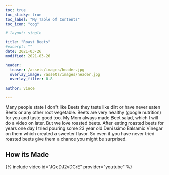 ```yaml
---
toc: true
toc_sticky: true
toc_label: "My Table of Contents"
toc_icon: "cog"

# layout: single

title: "Roast Beets"
#excerpt: ""
date: 2021-03-26
modified: 2021-03-26

header:
  teaser: /assets/images/header.jpg
  overlay_image: /assets/images/header.jpg
  overlay_filter: 0.8

author: vince

---
```


Many people state I don't like Beets they taste like dirt or have never eaten Beets or any other root vegetable. Beets are very healthy (google nutrition) for you and taste good too. My Mom always made Beet salad, which I will do a video on later. But we love roasted beets. After eating roasted beets for years one day I tried pouring some 23 year old Denissimo Balsamic Vinegar on them which created a sweeter flavor. So even if you have never tried roasted beets give them a chance you might be surprised.

## How its Made

{% include video id="JQcDJ2vDCrE" provider="youtube" %}